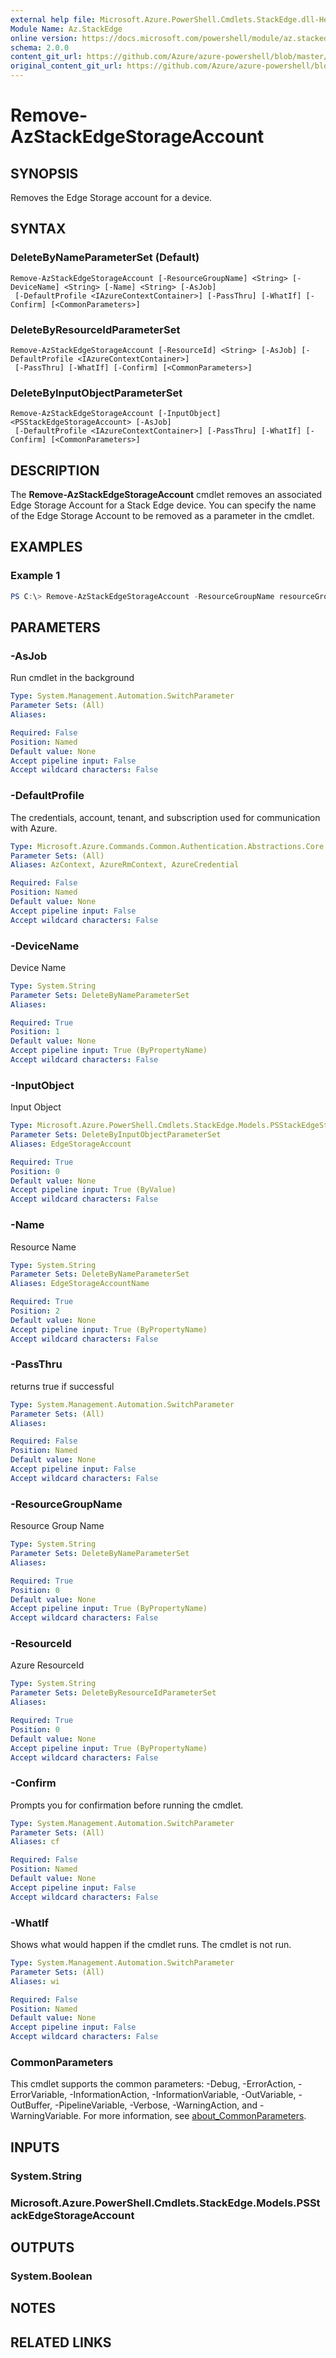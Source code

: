 ```yaml
---
external help file: Microsoft.Azure.PowerShell.Cmdlets.StackEdge.dll-Help.xml
Module Name: Az.StackEdge
online version: https://docs.microsoft.com/powershell/module/az.stackedge/remove-azstackedgestorageaccount
schema: 2.0.0
content_git_url: https://github.com/Azure/azure-powershell/blob/master/src/StackEdge/StackEdge/help/Remove-AzStackEdgeStorageAccount.md
original_content_git_url: https://github.com/Azure/azure-powershell/blob/master/src/StackEdge/StackEdge/help/Remove-AzStackEdgeStorageAccount.md
---
```


# Remove-AzStackEdgeStorageAccount

## SYNOPSIS
Removes the Edge Storage account for a device.

## SYNTAX

### DeleteByNameParameterSet (Default)
```
Remove-AzStackEdgeStorageAccount [-ResourceGroupName] <String> [-DeviceName] <String> [-Name] <String> [-AsJob]
 [-DefaultProfile <IAzureContextContainer>] [-PassThru] [-WhatIf] [-Confirm] [<CommonParameters>]
```

### DeleteByResourceIdParameterSet
```
Remove-AzStackEdgeStorageAccount [-ResourceId] <String> [-AsJob] [-DefaultProfile <IAzureContextContainer>]
 [-PassThru] [-WhatIf] [-Confirm] [<CommonParameters>]
```

### DeleteByInputObjectParameterSet
```
Remove-AzStackEdgeStorageAccount [-InputObject] <PSStackEdgeStorageAccount> [-AsJob]
 [-DefaultProfile <IAzureContextContainer>] [-PassThru] [-WhatIf] [-Confirm] [<CommonParameters>]
```

## DESCRIPTION
The **Remove-AzStackEdgeStorageAccount** cmdlet removes an associated Edge Storage Account for a Stack Edge device. You can specify the name of the Edge Storage Account to be removed as a parameter in the cmdlet.

## EXAMPLES

### Example 1
```powershell
PS C:\> Remove-AzStackEdgeStorageAccount -ResourceGroupName resourceGroupName -DeviceName deviceName -Name edgestorageaccountname
```

## PARAMETERS

### -AsJob
Run cmdlet in the background

```yaml
Type: System.Management.Automation.SwitchParameter
Parameter Sets: (All)
Aliases:

Required: False
Position: Named
Default value: None
Accept pipeline input: False
Accept wildcard characters: False
```

### -DefaultProfile
The credentials, account, tenant, and subscription used for communication with Azure.

```yaml
Type: Microsoft.Azure.Commands.Common.Authentication.Abstractions.Core.IAzureContextContainer
Parameter Sets: (All)
Aliases: AzContext, AzureRmContext, AzureCredential

Required: False
Position: Named
Default value: None
Accept pipeline input: False
Accept wildcard characters: False
```

### -DeviceName
Device Name

```yaml
Type: System.String
Parameter Sets: DeleteByNameParameterSet
Aliases:

Required: True
Position: 1
Default value: None
Accept pipeline input: True (ByPropertyName)
Accept wildcard characters: False
```

### -InputObject
Input Object

```yaml
Type: Microsoft.Azure.PowerShell.Cmdlets.StackEdge.Models.PSStackEdgeStorageAccount
Parameter Sets: DeleteByInputObjectParameterSet
Aliases: EdgeStorageAccount

Required: True
Position: 0
Default value: None
Accept pipeline input: True (ByValue)
Accept wildcard characters: False
```

### -Name
Resource Name

```yaml
Type: System.String
Parameter Sets: DeleteByNameParameterSet
Aliases: EdgeStorageAccountName

Required: True
Position: 2
Default value: None
Accept pipeline input: True (ByPropertyName)
Accept wildcard characters: False
```

### -PassThru
returns true if successful

```yaml
Type: System.Management.Automation.SwitchParameter
Parameter Sets: (All)
Aliases:

Required: False
Position: Named
Default value: None
Accept pipeline input: False
Accept wildcard characters: False
```

### -ResourceGroupName
Resource Group Name

```yaml
Type: System.String
Parameter Sets: DeleteByNameParameterSet
Aliases:

Required: True
Position: 0
Default value: None
Accept pipeline input: True (ByPropertyName)
Accept wildcard characters: False
```

### -ResourceId
Azure ResourceId

```yaml
Type: System.String
Parameter Sets: DeleteByResourceIdParameterSet
Aliases:

Required: True
Position: 0
Default value: None
Accept pipeline input: True (ByPropertyName)
Accept wildcard characters: False
```

### -Confirm
Prompts you for confirmation before running the cmdlet.

```yaml
Type: System.Management.Automation.SwitchParameter
Parameter Sets: (All)
Aliases: cf

Required: False
Position: Named
Default value: None
Accept pipeline input: False
Accept wildcard characters: False
```

### -WhatIf
Shows what would happen if the cmdlet runs. The cmdlet is not run.

```yaml
Type: System.Management.Automation.SwitchParameter
Parameter Sets: (All)
Aliases: wi

Required: False
Position: Named
Default value: None
Accept pipeline input: False
Accept wildcard characters: False
```

### CommonParameters
This cmdlet supports the common parameters: -Debug, -ErrorAction, -ErrorVariable, -InformationAction, -InformationVariable, -OutVariable, -OutBuffer, -PipelineVariable, -Verbose, -WarningAction, and -WarningVariable. For more information, see [about_CommonParameters](http://go.microsoft.com/fwlink/?LinkID=113216).

## INPUTS

### System.String

### Microsoft.Azure.PowerShell.Cmdlets.StackEdge.Models.PSStackEdgeStorageAccount

## OUTPUTS

### System.Boolean

## NOTES

## RELATED LINKS
